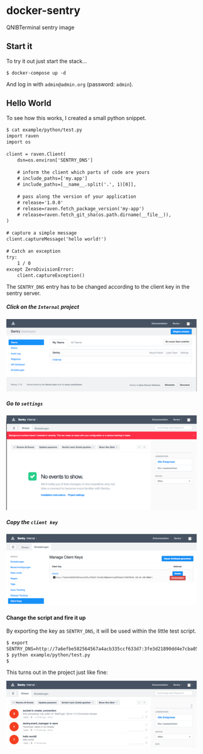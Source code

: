 # docker-sentry

QNIBTerminal sentry image

## Start it

To try it out just start the stack...

```
$ docker-compose up -d
```

And log in with `admin@admin.org` (password: `admin`).

## Hello World

To see how this works, I created a small python snippet.

```
$ cat example/python/test.py
import raven
import os

client = raven.Client(
    dsn=os.environ['SENTRY_DNS']

    # inform the client which parts of code are yours
    # include_paths=['my.app']
    # include_paths=[__name__.split('.', 1)[0]],

    # pass along the version of your application
    # release='1.0.0'
    # release=raven.fetch_package_version('my-app')
    # release=raven.fetch_git_sha(os.path.dirname(__file__)),
)

# capture a simple message
client.captureMessage('hello world!')

# Catch an exception
try:
    1 / 0
except ZeroDivisionError:
    client.captureException()
```

The `SENTRY_DNS` entry has to be changed according to the client key in the sentry server.

##### Click on the `Internal` project

![](pics/webui.png)

##### Go to `settings`

![](pics/internal.png)

##### Copy the `client key`

![](pics/client_key.png)

#### Change the script and fire it up

By exporting the key as `SENTRY_DNS`, it will be used within the little test script.

```
$ export SENTRY_DNS=http://7a6efbe582564567a4acb335ccf633d7:3fe3d21890dd4e7cba0535e6efc768f5@192.168.99.100:9000/1
$ python example/python/test.py
$
```
This turns out in the project just like fine:

![](pics/sentry_fail.png)
